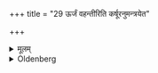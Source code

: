 +++
title = "29 ऊर्जं वहन्तीरिति कर्षूरनुमन्त्रयेत"

+++

<details><summary>मूलम्</summary>

ऊर्जं वहन्तीरिति कर्षूरनुमन्त्रयेत २९
</details>

<details><summary>Oldenberg</summary>

31. He should recite over the pits (the verse), 'Bringing strength' (MB. II, 3, 13).
</details>
